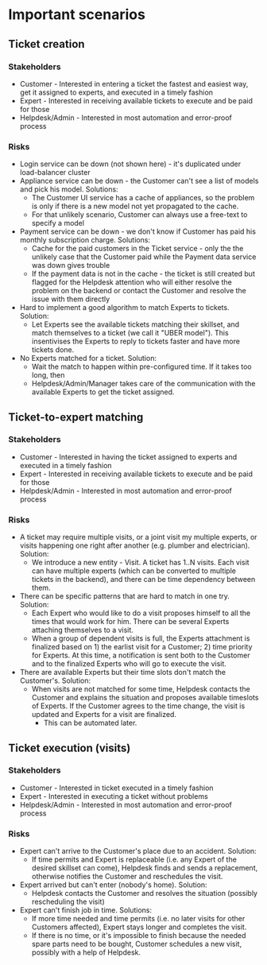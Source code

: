 # Important scenarios
## Ticket creation

### Stakeholders
* Customer - Interested in entering a ticket the fastest and easiest way, get it assigned to experts, and executed in a timely fashion
* Expert - Interested in receiving available tickets to execute and be paid for those
* Helpdesk/Admin - Interested in most automation and error-proof process

### Risks

* Login service can be down (not shown here) - it's duplicated under load-balancer cluster
* Appliance service can be down - the Customer can't see a list of models and pick his model. Solutions:
  * The Customer UI service has a cache of appliances, so the problem is only if there is a new model not yet propagated to the cache.
  * For that unlikely scenario, Customer can always use a free-text to specify a model
* Payment service can be down - we don't know if Customer has paid his monthly subscription charge. Solutions:
  * Cache for the paid customers in the Ticket service - only the the unlikely case that the Customer paid while the Payment data service was down gives trouble
  * If the payment data is not in the cache - the ticket is still created but flagged for the Helpdesk attention who will either resolve the problem on the backend or contact the Customer and resolve the issue with them directly
* Hard to implement a good algorithm to match Experts to tickets. Solution:
  * Let Experts see the available tickets matching their skillset, and match themselves to a ticket (we call it "UBER model"). This insentivises the Experts to reply to tickets faster and have more tickets done.
* No Experts matched for a ticket. Solution:
  * Wait the match to happen within pre-configured time. If it takes too long, then
  * Helpdesk/Admin/Manager takes care of the communication with the available Experts to get the ticket assigned.






## Ticket-to-expert matching

### Stakeholders
* Customer - Interested in having the ticket assigned to experts and executed in a timely fashion
* Expert - Interested in receiving available tickets to execute and be paid for those
* Helpdesk/Admin - Interested in most automation and error-proof process

### Risks

* A ticket may require multiple visits, or a joint visit my multiple experts, or visits happening one right after another (e.g. plumber and electrician). Solution:
  * We introduce a new entity - Visit. A ticket has 1..N visits. Each visit can have multiple experts (which can be converted to multiple tickets in the backend), and there can be time dependency between them.
* There can be specific patterns that are hard to match in one try. Solution:
  * Each Expert who would like to do a visit proposes himself to all the times that would work for him. There can be several Experts attaching themselves to a visit.
  * When a group of dependent visits is full, the Experts attachment is finalized based on 1) the earlist visit for a Customer; 2) time priority for Experts. At this time, a notification is sent both to the Customer and to the finalized Experts who will go to execute the visit.
* There are available Experts but their time slots don't match the Customer's. Solution:
  * When visits are not matched for some time, Helpdesk contacts the Customer and explains the situation and proposes available timeslots of Experts. If the Customer agrees to the time change, the visit is updated and Experts for a visit are finalized.
    * This can be automated later.




## Ticket execution (visits)

### Stakeholders
* Customer - Interested in ticket executed in a timely fashion
* Expert - Interested in executing a ticket without problems
* Helpdesk/Admin - Interested in most automation and error-proof process

### Risks
* Expert can't arrive to the Customer's place due to an accident. Solution:
  * If time permits and Expert is replaceable (i.e. any Expert of the desired skillset can come), Helpdesk finds and sends a replacement, otherwise notifies the Customer and reschedules the visit.
* Expert arrived but can't enter (nobody's home). Solution:
  * Helpdesk contacts the Customer and resolves the situation (possibly rescheduling the visit)
* Expert can't finish job in time. Solutions:
  * If more time needed and time permits (i.e. no later visits for other Customers affected), Expert stays longer and completes the visit.
  * If there is no time, or it's impossible to finish because the needed spare parts need to be bought, Customer schedules a new visit, possibly with a help of Helpdesk.
